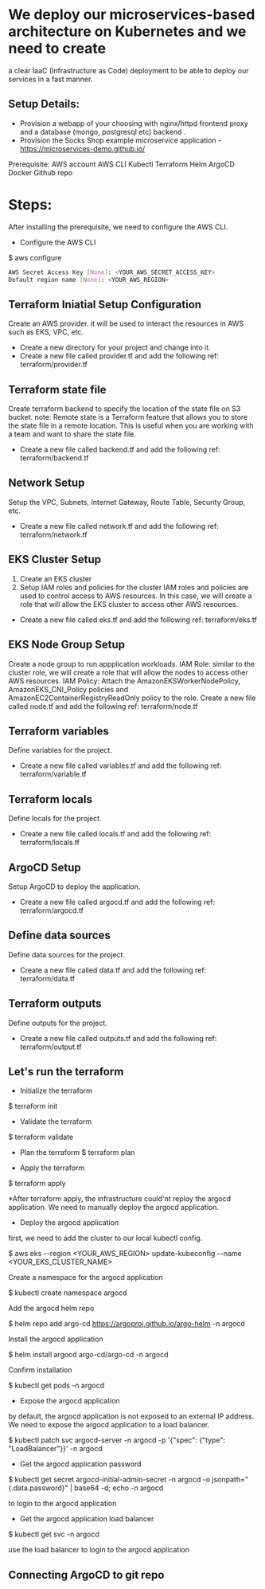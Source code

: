 # We deploy our microservices-based architecture on Kubernetes and we need to create
a clear IaaC (Infrastructure as Code) deployment to be able to deploy our services in a
fast manner.

## Setup Details:
* Provision a webapp of your choosing with nginx/httpd frontend proxy and a database
(mongo, postgresql etc) backend .
* Provision the Socks Shop example microservice application -
https://microservices-demo.github.io/

Prerequisite:
AWS account
AWS CLI
Kubectl
Terraform
Helm
ArgoCD
Docker
Github repo

# Steps:
After installing the prerequisite, we need to configure the AWS CLI.
* Configure the AWS CLI

$ aws configure
```bash AWS Access Key ID [None]: <YOUR_AWS_ACCESS_KEY_ID>
AWS Secret Access Key [None]: <YOUR_AWS_SECRET_ACCESS_KEY>
Default region name [None]: <YOUR_AWS_REGION>
```

## Terraform Iniatial Setup Configuration
Create an AWS provider. it will be used to interact the resources in AWS such as EKS, VPC, etc.
* Create a new directory for your project and change into it.
* Create a new file called provider.tf and add the following ref: terraform/provider.tf

## Terraform state file
Create terraform backend to specify the location of the state file on S3 bucket.
note: Remote state is a Terraform feature that allows you to store the state file in a remote location. This is useful when you are working with a team and want to share the state file.
* Create a new file called backend.tf and add the following ref: terraform/backend.tf

## Network Setup
Setup the VPC, Subnets, Internet Gateway, Route Table, Security Group, etc.
* Create a new file called network.tf and add the following ref: terraform/network.tf

## EKS Cluster Setup
1. Create an EKS cluster
2. Setup IAM roles and policies for the cluster
IAM roles and policies are used to control access to AWS resources. In this case, we will create a role that will allow the EKS cluster to access other AWS resources.
* Create a new file called eks.tf and add the following ref: terraform/eks.tf

## EKS Node Group Setup
Create a node group to run appplication workloads.
IAM Role: similar to the cluster role, we will create a role that will allow the nodes to access other AWS resources.
IAM Policy: Attach the AmazonEKSWorkerNodePolicy, AmazonEKS_CNI_Policy policies and AmazonEC2ContainerRegistryReadOnly policy to the role.
Create a new file called node.tf and add the following ref: terraform/node.tf

## Terraform variables
Define variables for the project.
* Create a new file called variables.tf and add the following ref: terraform/variable.tf

## Terraform locals
Define locals for the project.
* Create a new file called locals.tf and add the following ref: terraform/locals.tf

## ArgoCD Setup
Setup ArgoCD to deploy the application.
* Create a new file called argocd.tf and add the following ref: terraform/argocd.tf

## Define data sources
Define data sources for the project.
* Create a new file called data.tf and add the following ref: terraform/data.tf

## Terraform outputs
Define outputs for the project.
* Create a new file called outputs.tf and add the following ref: terraform/output.tf

## Let's run the terraform

* Initialize the terraform

$ terraform init

* Validate the terraform

$ terraform validate

* Plan the terraform
$ terraform plan

* Apply the terraform

$ terraform apply

*After terraform apply, the infrastructure could'nt reploy the argocd application. We need to manually deploy the argocd application.

* Deploy the argocd application

first, we need to add the cluster to our local kubectl config.

$ aws eks --region <YOUR_AWS_REGION> update-kubeconfig --name <YOUR_EKS_CLUSTER_NAME>

Create a namespace for the argocd application

$ kubectl create namespace argocd

Add the argocd helm repo

$ helm repo add argo-cd https://argoproj.github.io/argo-helm -n argocd

Install the argocd application

$ helm install argocd argo-cd/argo-cd -n argocd

Confirm installation

$ kubectl get pods -n argocd

* Expose the argocd application

by default, the argocd application is not exposed to an external IP address. We need to expose the argocd application to a load balancer.

$ kubectl patch svc argocd-server -n argocd -p '{"spec": {"type": "LoadBalancer"}}' -n argocd

* Get the argocd application password

$ kubectl get secret argocd-initial-admin-secret -n argocd -o jsonpath="{.data.password}" | base64 -d; echo -n argocd

to login to the argocd application

* Get the argocd application load balancer

$ kubectl get svc -n argocd

use the load balancer to login to the argocd application

## Connecting ArgoCD to git repo




